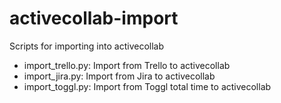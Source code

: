 # activecollab-import
Scripts for importing into activecollab

* import_trello.py: Import from Trello to activecollab
* import_jira.py: Import from Jira to activecollab
* import_toggl.py: Import from Toggl total time to activecollab
